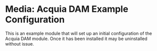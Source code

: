 # Media: Acquia DAM Example Configuration

This is an example module that will set up an initial configuration of the Acquia DAM module. Once it has been installed it may be uninstalled without issue.
